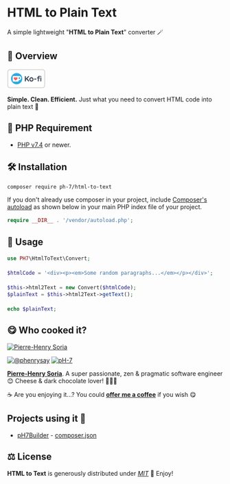 # HTML to Plain Text

A simple lightweight "**HTML to Plain Text**" converter 🪄


## 📄 Overview

[![Ko Fi - Offer Me A Coffee](media/kofi-logo.png)](https://ko-fi.com/phenry)

**Simple. Clean. Efficient.** Just what you need to convert HTML code into plain text 🧹


## 🐘 PHP Requirement

* [PHP v7.4](https://www.php.net/releases/7_4_0.php) or newer.


## 🛠 Installation

```
composer require ph-7/html-to-text
```

If you don't already use composer in your project, include [Composer's autoload](https://getcomposer.org/doc/01-basic-usage.md#autoloading) as shown below in your main PHP index file of your project.

```php
require __DIR__ . '/vendor/autoload.php';
```


## 🥳 Usage

```php
use PH7\HtmlToText\Convert;

$htmlCode = '<div><p><em>Some random paragraphs...</em></p></div>';

$this->html2Text = new Convert($htmlCode);
$plainText = $this->html2Text->getText();

echo $plainText;
```


## 😋 Who cooked it?

[![Pierre-Henry Soria](https://s.gravatar.com/avatar/a210fe61253c43c869d71eaed0e90149?s=200)](https://ph7.me 'Pierre-Henry Soria personal website')

[![@phenrysay][twitter-image]](https://twitter.com/phenrysay) [![pH-7][github-image]](https://github.com/pH-7)

**[Pierre-Henry Soria](https://ph7.me)**. A super passionate, zen &amp; pragmatic software engineer 😊 Cheese & dark chocolate lover! 🧀🍫😋

️☕️ Are you enjoying it...? You could **[offer me a coffee](https://ko-fi.com/phenry)** if you wish 😋


## Projects using it 🚀

* [pH7Builder](https://github.com/pH7Software/pH7-Social-Dating-CMS) - [composer.json](https://github.com/pH7Software/pH7-Social-Dating-CMS/blob/99e16af40cbc9bb4de64d1c32e5c49f54a4717c2/composer.json#L73)


## ⚖️ License

**HTML to Text** is generously distributed under _[MIT](https://opensource.org/licenses/MIT)_ 🎉 Enjoy!


<!-- GitHub's Markdown reference links -->
[twitter-image]: https://img.shields.io/badge/Twitter-1DA1F2?style=for-the-badge&logo=twitter&logoColor=white
[github-image]: https://img.shields.io/badge/GitHub-100000?style=for-the-badge&logo=github&logoColor=white
